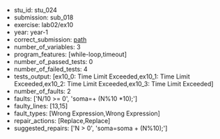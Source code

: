 - stu_id: stu_024	       
- submission: sub_018
- exercise: lab02/ex10
- year: year-1
- correct_submission: [path](https://github.com/pmorvalho/C-Pack-IPAs/blob/main/correct_submissions/year-1/lab02/ex10/ex10-stu_024-sub_017)
- number_of_variables: 3
- program_features: [while-loop,timeout] 
- number_of_passed_tests: 0
- number_of_failed_tests: 4
- tests_output: [ex10_0: Time Limit Exceeded,ex10_1: Time Limit Exceeded,ex10_2: Time Limit Exceeded,ex10_3: Time Limit Exceeded]
- number_of_faults: 2
- faults: ['N/10 >= 0', 'soma=+ (N%10 *10);']
- faulty_lines: [13,15]
- fault_types: [Wrong Expression,Wrong Expression]
- repair_actions: [Replace,Replace] 
- suggested_repairs: ['N > 0', 'soma=soma + (N%10);']
